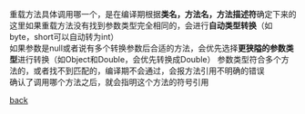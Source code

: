 重载方法具体调用哪一个，是在编译期根据**类名，方法名，方法描述符**确定下来的  
这里如果重载方法没有找到参数类型完全相同的，会进行**自动类型转换**（如byte，short可以自动转为int）  
如果参数是null或者说有多个转换参数后合适的方法，会优先选择**更狭隘的参数类型**进行转换（如Object和Double，会优先转换成Double） 
参数类型符合多个方法的，或者找不到匹配的，编译期不会通过，会报方法引用不明确的错误  
确认了调用哪个方法之后，就会指明这个方法的符号引用  

[back](../9.md)  